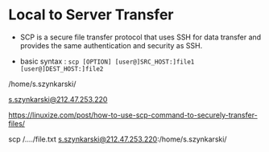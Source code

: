 # Local to Server Transfer

- SCP is a secure file transfer protocol that uses SSH for data transfer and provides the same authentication and security as SSH.

- basic syntax :
``scp [OPTION] [user@]SRC_HOST:]file1 [user@]DEST_HOST:]file2``

/home/s.szynkarski/

s.szynkarski@212.47.253.220

https://linuxize.com/post/how-to-use-scp-command-to-securely-transfer-files/

scp /..../file.txt s.szynkarski@212.47.253.220:/home/s.szynkarski/